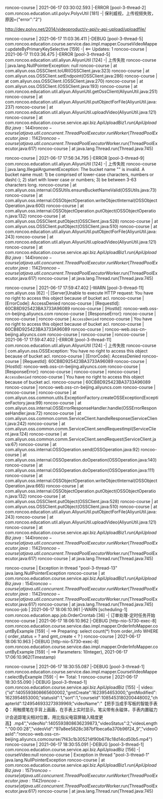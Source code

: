roncoo-course     | 2021-06-17 03:30:02.593 |-ERROR [pool-3-thread-2] com.roncoo.education.util.polyv.PolyvUtil [181] -|   保利威视，上传视频失败，原因={"error":"2"}

http://dev.polyv.net/2014/videoproduct/v-api/v-api-upload/uploadfile/

roncoo-course     | 2021-06-17 11:03:36.411 |-DEBUG [pool-3-thread-5] com.roncoo.education.course.service.dao.impl.mapper.CourseVideoMapper.updateByPrimaryKeySelective [159] -|   <==    Updates: 1
roncoo-course     | 2021-06-17 11:03:36.475 |-ERROR [pool-3-thread-5] com.roncoo.education.util.aliyun.AliyunUtil [124] -|   上传失败
roncoo-course     | java.lang.NullPointerException: null
roncoo-course     |     at com.aliyun.oss.OSSClient.toURI(OSSClient.java:323)
roncoo-course     |     at com.aliyun.oss.OSSClient.setEndpoint(OSSClient.java:286)
roncoo-course     |     at com.aliyun.oss.OSSClient.<init>(OSSClient.java:270)
roncoo-course     |     at com.aliyun.oss.OSSClient.<init>(OSSClient.java:193)
roncoo-course     |     at com.roncoo.education.util.aliyun.AliyunUtil.getOssClient(AliyunUtil.java:251)
roncoo-course     |     at com.roncoo.education.util.aliyun.AliyunUtil.putObjectForFile(AliyunUtil.java:237)
roncoo-course     |     at com.roncoo.education.util.aliyun.AliyunUtil.uploadVideo(AliyunUtil.java:121)
roncoo-course     |     at com.roncoo.education.course.service.api.biz.ApiUploadBiz$1.run(ApiUploadBiz.java:144)
roncoo-course     |     at java.util.concurrent.ThreadPoolExecutor.runWorker(ThreadPoolExecutor.java:1142)
roncoo-course     |     at java.util.concurrent.ThreadPoolExecutor$Worker.run(ThreadPoolExecutor.java:617)
roncoo-course     |     at java.lang.Thread.run(Thread.java:745)


roncoo-course     | 2021-06-17 17:56:34.795 |-ERROR [pool-3-thread-9] com.roncoo.education.util.aliyun.AliyunUtil [124] -|   上传失败
roncoo-course     | java.lang.IllegalArgumentException: The bucket name "" is invalid. A bucket name must: 1) be comprised of lower-case characters, numbers or dash(-); 2) start with lower case or numbers; 3) be between 3-63 characters long.
roncoo-course     |     at com.aliyun.oss.internal.OSSUtils.ensureBucketNameValid(OSSUtils.java:73)
roncoo-course     |     at com.aliyun.oss.internal.OSSObjectOperation.writeObjectInternal(OSSObjectOperation.java:600)
roncoo-course     |     at com.aliyun.oss.internal.OSSObjectOperation.putObject(OSSObjectOperation.java:132)
roncoo-course     |     at com.aliyun.oss.OSSClient.putObject(OSSClient.java:528)
roncoo-course     |     at com.aliyun.oss.OSSClient.putObject(OSSClient.java:510)
roncoo-course     |     at com.roncoo.education.util.aliyun.AliyunUtil.putObjectForFile(AliyunUtil.java:243)
roncoo-course     |     at com.roncoo.education.util.aliyun.AliyunUtil.uploadVideo(AliyunUtil.java:121)
roncoo-course     |     at com.roncoo.education.course.service.api.biz.ApiUploadBiz$1.run(ApiUploadBiz.java:144)
roncoo-course     |     at java.util.concurrent.ThreadPoolExecutor.runWorker(ThreadPoolExecutor.java:1142)
roncoo-course     |     at java.util.concurrent.ThreadPoolExecutor$Worker.run(ThreadPoolExecutor.java:617)
roncoo-course     |     at java.lang.Thread.run(Thread.java:745)


roncoo-course     | 2021-06-17 17:59:47.402 |-WARN  [pool-3-thread-11] com.aliyun.oss [62] -|   [Server]Unable to execute HTTP request: You have no right to access this object because of bucket acl.
roncoo-course     | [ErrorCode]: AccessDenied
roncoo-course     | [RequestId]: 60CB8D925423BA3733A96089
roncoo-course     | [HostId]: roncoo-web.oss-cn-beijing.aliyuncs.com
roncoo-course     | [ResponseError]:
roncoo-course     | <?xml version="1.0" encoding="UTF-8"?>
roncoo-course     | <Error>
roncoo-course     |   <Code>AccessDenied</Code>
roncoo-course     |   <Message>You have no right to access this object because of bucket acl.</Message>
roncoo-course     |   <RequestId>60CB8D925423BA3733A96089</RequestId>
roncoo-course     |   <HostId>roncoo-web.oss-cn-beijing.aliyuncs.com</HostId>
roncoo-course     | </Error>
roncoo-course     |
roncoo-course     | 2021-06-17 17:59:47.402 |-ERROR [pool-3-thread-11] com.roncoo.education.util.aliyun.AliyunUtil [124] -|   上传失败
roncoo-course     | com.aliyun.oss.OSSException: You have no right to access this object because of bucket acl.
roncoo-course     | [ErrorCode]: AccessDenied
roncoo-course     | [RequestId]: 60CB8D925423BA3733A96089
roncoo-course     | [HostId]: roncoo-web.oss-cn-beijing.aliyuncs.com
roncoo-course     | [ResponseError]:
roncoo-course     | <?xml version="1.0" encoding="UTF-8"?>
roncoo-course     | <Error>
roncoo-course     |   <Code>AccessDenied</Code>
roncoo-course     |   <Message>You have no right to access this object because of bucket acl.</Message>
roncoo-course     |   <RequestId>60CB8D925423BA3733A96089</RequestId>
roncoo-course     |   <HostId>roncoo-web.oss-cn-beijing.aliyuncs.com</HostId>
roncoo-course     | </Error>
roncoo-course     |
roncoo-course     |     at com.aliyun.oss.common.utils.ExceptionFactory.createOSSException(ExceptionFactory.java:99)
roncoo-course     |     at com.aliyun.oss.internal.OSSErrorResponseHandler.handle(OSSErrorResponseHandler.java:72)
roncoo-course     |     at com.aliyun.oss.common.comm.ServiceClient.handleResponse(ServiceClient.java:242)
roncoo-course     |     at com.aliyun.oss.common.comm.ServiceClient.sendRequestImpl(ServiceClient.java:124)
roncoo-course     |     at com.aliyun.oss.common.comm.ServiceClient.sendRequest(ServiceClient.java:67)
roncoo-course     |     at com.aliyun.oss.internal.OSSOperation.send(OSSOperation.java:92)
roncoo-course     |     at com.aliyun.oss.internal.OSSOperation.doOperation(OSSOperation.java:140)
roncoo-course     |     at com.aliyun.oss.internal.OSSOperation.doOperation(OSSOperation.java:111)
roncoo-course     |     at com.aliyun.oss.internal.OSSObjectOperation.writeObjectInternal(OSSObjectOperation.java:665)
roncoo-course     |     at com.aliyun.oss.internal.OSSObjectOperation.putObject(OSSObjectOperation.java:132)
roncoo-course     |     at com.aliyun.oss.OSSClient.putObject(OSSClient.java:528)
roncoo-course     |     at com.aliyun.oss.OSSClient.putObject(OSSClient.java:510)
roncoo-course     |     at com.roncoo.education.util.aliyun.AliyunUtil.putObjectForFile(AliyunUtil.java:243)
roncoo-course     |     at com.roncoo.education.util.aliyun.AliyunUtil.uploadVideo(AliyunUtil.java:121)
roncoo-course     |     at com.roncoo.education.course.service.api.biz.ApiUploadBiz$1.run(ApiUploadBiz.java:144)
roncoo-course     |     at java.util.concurrent.ThreadPoolExecutor.runWorker(ThreadPoolExecutor.java:1142)
roncoo-course     |     at java.util.concurrent.ThreadPoolExecutor$Worker.run(ThreadPoolExecutor.java:617)
roncoo-course     |     at java.lang.Thread.run(Thread.java:745)


roncoo-course     | Exception in thread "pool-3-thread-13" java.lang.NullPointerException
roncoo-course     |     at com.roncoo.education.course.service.api.biz.ApiUploadBiz$1.run(ApiUploadBiz.java:154)
roncoo-course     |     at java.util.concurrent.ThreadPoolExecutor.runWorker(ThreadPoolExecutor.java:1142)
roncoo-course     |     at java.util.concurrent.ThreadPoolExecutor$Worker.run(ThreadPoolExecutor.java:617)
roncoo-course     |     at java.lang.Thread.run(Thread.java:745)
roncoo-job        | 2021-06-17 18:06:10.961 |-WARN  [scheduling-1] com.roncoo.education.app.job.OrderCrontab [36] -|   订单处理-定时任务开始
roncoo-course     | 2021-06-17 18:06:10.962 |-DEBUG [http-nio-5730-exec-8] com.roncoo.education.course.service.dao.impl.mapper.OrderInfoMapper.countByExample [159] -|   ==>  Preparing: select count(*) from order_info WHERE ( order_status = ? and gmt_create < ? )
roncoo-course     | 2021-06-17 18:06:10.963 |-DEBUG [http-nio-5730-exec-8] com.roncoo.education.course.service.dao.impl.mapper.OrderInfoMapper.countByExample [159] -|   ==> Parameters: 1(Integer), 2021-06-17 17:06:10.962(Timestamp)


roncoo-course     | 2021-06-17 18:30:55.087 |-DEBUG [pool-3-thread-1] com.roncoo.education.course.service.dao.impl.mapper.CourseVideoMapper.selectByExample [159] -|   <==      Total: 1
roncoo-course     | 2021-06-17 18:30:55.090 |-DEBUG [pool-3-thread-1] com.roncoo.education.course.service.api.biz.ApiUploadBiz [155] -|   video:{"id":1405593808665600002,"gmtCreate":1623954653000,"gmtModified":1623954653000,"statusId":1,"sort":1,"courseId":1085453180200448002,"chapterId":1249546933273939969,"videoName":"【把手当成手写板的智能手表⌚️：用触摸笔在手背上画画，在手表上实时显示。笔尖带有永磁体，手表内置磁力计会追踪笔尖相对位置，用比指尖电容屏输入精度更高】.mp4","videoNo":1405593808636239873,"videoStatus":2,"videoLength":"00:00:28","videoVid":"97a8ee5828c387bf1beca6a370b96f24_9","videoOasId":"roncoo-web.oss-cn-beijing.aliyuncs.comcourse/7f43c1b305214f90b678c18d14cd50b5.mp4"}
roncoo-course     | 2021-06-17 18:30:55.091 |-DEBUG [pool-3-thread-1] com.roncoo.education.course.service.api.biz.ApiUploadBiz [156] -|   courseVideo:null
roncoo-course     | Exception in thread "pool-3-thread-1" java.lang.NullPointerException
roncoo-course     |     at com.roncoo.education.course.service.api.biz.ApiUploadBiz$1.run(ApiUploadBiz.java:157)
roncoo-course     |     at java.util.concurrent.ThreadPoolExecutor.runWorker(ThreadPoolExecutor.java:1142)
roncoo-course     |     at java.util.concurrent.ThreadPoolExecutor$Worker.run(ThreadPoolExecutor.java:617)
roncoo-course     |     at java.lang.Thread.run(Thread.java:745)
